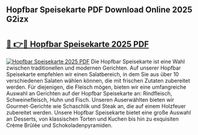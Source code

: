 ## Hopfbar Speisekarte PDF Download Online 2025 G2izx

# <h2><a href="http://gcck5g3.nevu.top/?p=Hopfbar+Speisekarte">🔗 👉🔴 Hopfbar Speisekarte 2025 PDF</a></h2>

[![Hopfbar Speisekarte 2025 PDF](https://i.imgur.com/dBaPXMq.png)](http://gcck5g3.nevu.top/?p=Hopfbar+Speisekarte)
Die Hopfbar Speisekarte ist eine Wahl zwischen traditionellen und modernen Gerichten. Auf unserer Hopfbar Speisekarte empfehlen wir einen Salatbereich, in dem Sie aus über 10 verschiedenen Salaten wählen können, die mit frischen Zutaten zubereitet werden. Für diejenigen, die Fleisch mögen, bieten wir eine umfangreiche Auswahl an Gerichten auf der Hopfbar Speisekarte an: Rindfleisch, Schweinefleisch, Huhn und Fisch. Unseren Auserwählten bieten wir Gourmet-Gerichte wie Schaschlik und Steak an, die auf einem Holzfeuer zubereitet werden. Unsere Hopfbar Speisekarte bietet eine große Auswahl an Desserts, von klassischen Torten und Kuchen bis hin zu exquisiten Crème Brûlée und Schokoladenpyramiden.
